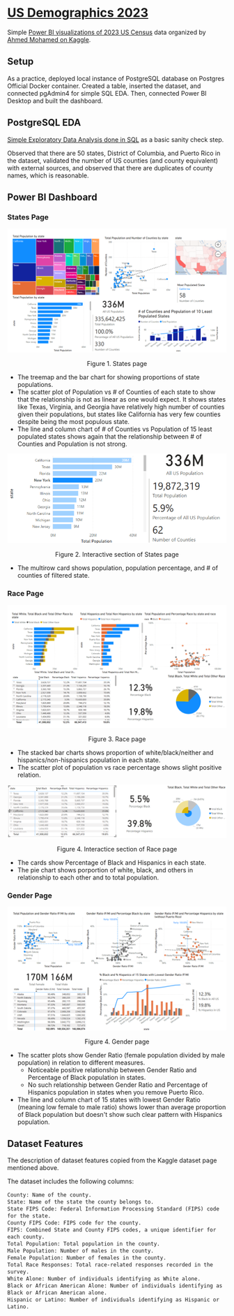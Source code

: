 # [US Demographics 2023](https://github.com/js3331/us-demographics-2023)

Simple [Power BI visualizations of 2023 US Census](#power-bi-dashboard) data organized by [Ahmed Mohamed on Kaggle](https://www.kaggle.com/datasets/ahmedmohamed2003/county-level-demographic-population-race-gender/data).


## Setup

As a practice, deployed local instance of PostgreSQL database on Postgres Official Docker container. Created a table, inserted the dataset, and connected pgAdmin4 for simple SQL EDA. Then, connected Power BI Desktop and built the dashboard. 


## PostgreSQL EDA

[Simple Exploratory Data Analysis done in SQL](https://github.com/js3331/us-demographics-2023/blob/main/eda_us_demographics_2023.sql) as a basic sanity check step.

Observed that there are 50 states, District of Columbia, and Puerto Rico in the dataset, validated the number of US counties (and county equivalent) with external sources, and observed that there are duplicates of county names, which is reasonable.


## Power BI Dashboard

### States Page

![](docs/states_page_screenshot.png)
<p align="center">Figure 1. States page</p>

- The treemap and the bar chart for showing proportions of state populations.
- The scatter plot of Population vs # of Counties of each state to show that the relationship is not as linear as one would expect. It shows states like Texas, Virginia, and Georgia have relatively high number of counties given their populations, but states like California has very few counties despite being the most populous state.
- The line and column chart of # of Counties vs Population of 15 least populated states shows again that the relationship between # of Counties and Population is not strong.

![](docs/states_page_screenshot_interact.png)
<p align="center">Figure 2. Interactive section of States page</p>

- The multirow card shows population, population percentage, and # of counties of filtered state. 


### Race Page

![](docs/race_page_screenshot.png)
<p align="center">Figure 3. Race page</p>

- The stacked bar charts shows proportion of white/black/neither and hispanics/non-hispanics population in each state.
- The scatter plot of population vs race percentage shows slight positive relation.

![](docs/race_page_screenshot_interact.png)
<p align="center">Figure 4. Interactice section of Race page</p>

- The cards show Percentage of Black and Hispanics in each state.
- The pie chart shows porportion of white, black, and others in relationship to each other and to total population.


### Gender Page

![](docs/gender_page_screenshot.png)
<p align="center">Figure 4. Gender page</p>

- The scatter plots show Gender Ratio (female population divided by male population) in relation to different measures.
    - Noticeable positive relationship between Gender Ratio and Percentage of Black population in states.
    - No such relationship between Gender Ratio and Percentage of Hispanics population in states when you remove Puerto Rico.
- The line and column chart of 15 states with lowest Gender Ratio (meaning low female to male ratio) shows lower than average proportion of Black population but doesn't show such clear pattern with Hispanics population.


## Dataset Features

The description of dataset features copied from the Kaggle dataset page mentioned above.

The dataset includes the following columns:

    County: Name of the county.
    State: Name of the state the county belongs to.
    State FIPS Code: Federal Information Processing Standard (FIPS) code for the state.
    County FIPS Code: FIPS code for the county.
    FIPS: Combined State and County FIPS codes, a unique identifier for each county.
    Total Population: Total population in the county.
    Male Population: Number of males in the county.
    Female Population: Number of females in the county.
    Total Race Responses: Total race-related responses recorded in the survey.
    White Alone: Number of individuals identifying as White alone.
    Black or African American Alone: Number of individuals identifying as Black or African American alone.
    Hispanic or Latino: Number of individuals identifying as Hispanic or Latino.
